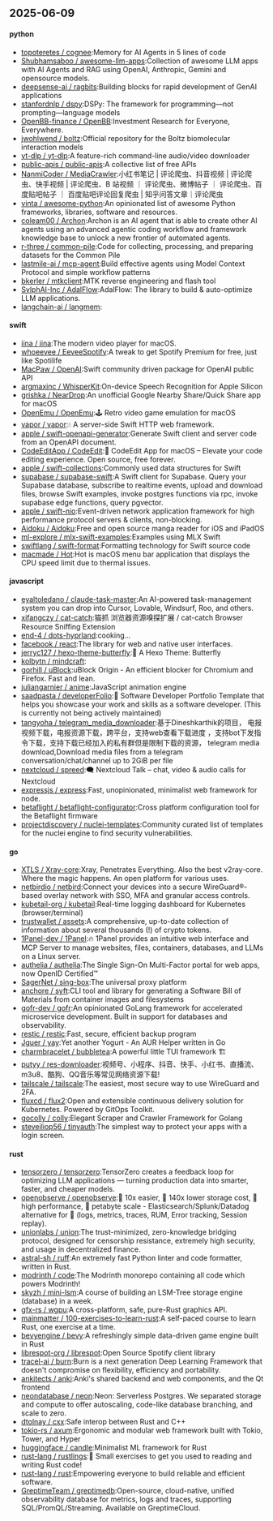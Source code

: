 ## 2025-06-09

#### python
* [topoteretes / cognee](https://github.com/topoteretes/cognee):Memory for AI Agents in 5 lines of code
* [Shubhamsaboo / awesome-llm-apps](https://github.com/Shubhamsaboo/awesome-llm-apps):Collection of awesome LLM apps with AI Agents and RAG using OpenAI, Anthropic, Gemini and opensource models.
* [deepsense-ai / ragbits](https://github.com/deepsense-ai/ragbits):Building blocks for rapid development of GenAI applications
* [stanfordnlp / dspy](https://github.com/stanfordnlp/dspy):DSPy: The framework for programming—not prompting—language models
* [OpenBB-finance / OpenBB](https://github.com/OpenBB-finance/OpenBB):Investment Research for Everyone, Everywhere.
* [jwohlwend / boltz](https://github.com/jwohlwend/boltz):Official repository for the Boltz biomolecular interaction models
* [yt-dlp / yt-dlp](https://github.com/yt-dlp/yt-dlp):A feature-rich command-line audio/video downloader
* [public-apis / public-apis](https://github.com/public-apis/public-apis):A collective list of free APIs
* [NanmiCoder / MediaCrawler](https://github.com/NanmiCoder/MediaCrawler):小红书笔记 | 评论爬虫、抖音视频 | 评论爬虫、快手视频 | 评论爬虫、B 站视频 ｜ 评论爬虫、微博帖子 ｜ 评论爬虫、百度贴吧帖子 ｜ 百度贴吧评论回复爬虫 | 知乎问答文章｜评论爬虫
* [vinta / awesome-python](https://github.com/vinta/awesome-python):An opinionated list of awesome Python frameworks, libraries, software and resources.
* [coleam00 / Archon](https://github.com/coleam00/Archon):Archon is an AI agent that is able to create other AI agents using an advanced agentic coding workflow and framework knowledge base to unlock a new frontier of automated agents.
* [r-three / common-pile](https://github.com/r-three/common-pile):Code for collecting, processing, and preparing datasets for the Common Pile
* [lastmile-ai / mcp-agent](https://github.com/lastmile-ai/mcp-agent):Build effective agents using Model Context Protocol and simple workflow patterns
* [bkerler / mtkclient](https://github.com/bkerler/mtkclient):MTK reverse engineering and flash tool
* [SylphAI-Inc / AdalFlow](https://github.com/SylphAI-Inc/AdalFlow):AdalFlow: The library to build & auto-optimize LLM applications.
* [langchain-ai / langmem](https://github.com/langchain-ai/langmem):

#### swift
* [iina / iina](https://github.com/iina/iina):The modern video player for macOS.
* [whoeevee / EeveeSpotify](https://github.com/whoeevee/EeveeSpotify):A tweak to get Spotify Premium for free, just like Spotilife
* [MacPaw / OpenAI](https://github.com/MacPaw/OpenAI):Swift community driven package for OpenAI public API
* [argmaxinc / WhisperKit](https://github.com/argmaxinc/WhisperKit):On-device Speech Recognition for Apple Silicon
* [grishka / NearDrop](https://github.com/grishka/NearDrop):An unofficial Google Nearby Share/Quick Share app for macOS
* [OpenEmu / OpenEmu](https://github.com/OpenEmu/OpenEmu):🕹 Retro video game emulation for macOS
* [vapor / vapor](https://github.com/vapor/vapor):💧 A server-side Swift HTTP web framework.
* [apple / swift-openapi-generator](https://github.com/apple/swift-openapi-generator):Generate Swift client and server code from an OpenAPI document.
* [CodeEditApp / CodeEdit](https://github.com/CodeEditApp/CodeEdit):📝 CodeEdit App for macOS – Elevate your code editing experience. Open source, free forever.
* [apple / swift-collections](https://github.com/apple/swift-collections):Commonly used data structures for Swift
* [supabase / supabase-swift](https://github.com/supabase/supabase-swift):A Swift client for Supabase. Query your Supabase database, subscribe to realtime events, upload and download files, browse Swift examples, invoke postgres functions via rpc, invoke supabase edge functions, query pgvector.
* [apple / swift-nio](https://github.com/apple/swift-nio):Event-driven network application framework for high performance protocol servers & clients, non-blocking.
* [Aidoku / Aidoku](https://github.com/Aidoku/Aidoku):Free and open source manga reader for iOS and iPadOS
* [ml-explore / mlx-swift-examples](https://github.com/ml-explore/mlx-swift-examples):Examples using MLX Swift
* [swiftlang / swift-format](https://github.com/swiftlang/swift-format):Formatting technology for Swift source code
* [macmade / Hot](https://github.com/macmade/Hot):Hot is macOS menu bar application that displays the CPU speed limit due to thermal issues.

#### javascript
* [eyaltoledano / claude-task-master](https://github.com/eyaltoledano/claude-task-master):An AI-powered task-management system you can drop into Cursor, Lovable, Windsurf, Roo, and others.
* [xifangczy / cat-catch](https://github.com/xifangczy/cat-catch):猫抓 浏览器资源嗅探扩展 / cat-catch Browser Resource Sniffing Extension
* [end-4 / dots-hyprland](https://github.com/end-4/dots-hyprland):cooking...
* [facebook / react](https://github.com/facebook/react):The library for web and native user interfaces.
* [jerryc127 / hexo-theme-butterfly](https://github.com/jerryc127/hexo-theme-butterfly):🦋 A Hexo Theme: Butterfly
* [kolbytn / mindcraft](https://github.com/kolbytn/mindcraft):
* [gorhill / uBlock](https://github.com/gorhill/uBlock):uBlock Origin - An efficient blocker for Chromium and Firefox. Fast and lean.
* [juliangarnier / anime](https://github.com/juliangarnier/anime):JavaScript animation engine
* [saadpasta / developerFolio](https://github.com/saadpasta/developerFolio):🚀 Software Developer Portfolio Template that helps you showcase your work and skills as a software developer. (This is currently not being actively maintained)
* [tangyoha / telegram_media_downloader](https://github.com/tangyoha/telegram_media_downloader):基于Dineshkarthik的项目， 电报视频下载，电报资源下载，跨平台，支持web查看下载进度 ，支持bot下发指令下载，支持下载已经加入的私有群但是限制下载的资源， telegram media download,Download media files from a telegram conversation/chat/channel up to 2GiB per file
* [nextcloud / spreed](https://github.com/nextcloud/spreed):🗨️ Nextcloud Talk – chat, video & audio calls for Nextcloud
* [expressjs / express](https://github.com/expressjs/express):Fast, unopinionated, minimalist web framework for node.
* [betaflight / betaflight-configurator](https://github.com/betaflight/betaflight-configurator):Cross platform configuration tool for the Betaflight firmware
* [projectdiscovery / nuclei-templates](https://github.com/projectdiscovery/nuclei-templates):Community curated list of templates for the nuclei engine to find security vulnerabilities.

#### go
* [XTLS / Xray-core](https://github.com/XTLS/Xray-core):Xray, Penetrates Everything. Also the best v2ray-core. Where the magic happens. An open platform for various uses.
* [netbirdio / netbird](https://github.com/netbirdio/netbird):Connect your devices into a secure WireGuard®-based overlay network with SSO, MFA and granular access controls.
* [kubetail-org / kubetail](https://github.com/kubetail-org/kubetail):Real-time logging dashboard for Kubernetes (browser/terminal)
* [trustwallet / assets](https://github.com/trustwallet/assets):A comprehensive, up-to-date collection of information about several thousands (!) of crypto tokens.
* [1Panel-dev / 1Panel](https://github.com/1Panel-dev/1Panel):🔥 1Panel provides an intuitive web interface and MCP Server to manage websites, files, containers, databases, and LLMs on a Linux server.
* [authelia / authelia](https://github.com/authelia/authelia):The Single Sign-On Multi-Factor portal for web apps, now OpenID Certified™
* [SagerNet / sing-box](https://github.com/SagerNet/sing-box):The universal proxy platform
* [anchore / syft](https://github.com/anchore/syft):CLI tool and library for generating a Software Bill of Materials from container images and filesystems
* [gofr-dev / gofr](https://github.com/gofr-dev/gofr):An opinionated GoLang framework for accelerated microservice development. Built in support for databases and observability.
* [restic / restic](https://github.com/restic/restic):Fast, secure, efficient backup program
* [Jguer / yay](https://github.com/Jguer/yay):Yet another Yogurt - An AUR Helper written in Go
* [charmbracelet / bubbletea](https://github.com/charmbracelet/bubbletea):A powerful little TUI framework 🏗
* [putyy / res-downloader](https://github.com/putyy/res-downloader):视频号、小程序、抖音、快手、小红书、直播流、m3u8、酷狗、QQ音乐等常见网络资源下载!
* [tailscale / tailscale](https://github.com/tailscale/tailscale):The easiest, most secure way to use WireGuard and 2FA.
* [fluxcd / flux2](https://github.com/fluxcd/flux2):Open and extensible continuous delivery solution for Kubernetes. Powered by GitOps Toolkit.
* [gocolly / colly](https://github.com/gocolly/colly):Elegant Scraper and Crawler Framework for Golang
* [steveiliop56 / tinyauth](https://github.com/steveiliop56/tinyauth):The simplest way to protect your apps with a login screen.

#### rust
* [tensorzero / tensorzero](https://github.com/tensorzero/tensorzero):TensorZero creates a feedback loop for optimizing LLM applications — turning production data into smarter, faster, and cheaper models.
* [openobserve / openobserve](https://github.com/openobserve/openobserve):🚀 10x easier, 🚀 140x lower storage cost, 🚀 high performance, 🚀 petabyte scale - Elasticsearch/Splunk/Datadog alternative for 🚀 (logs, metrics, traces, RUM, Error tracking, Session replay).
* [unionlabs / union](https://github.com/unionlabs/union):The trust-minimized, zero-knowledge bridging protocol, designed for censorship resistance, extremely high security, and usage in decentralized finance.
* [astral-sh / ruff](https://github.com/astral-sh/ruff):An extremely fast Python linter and code formatter, written in Rust.
* [modrinth / code](https://github.com/modrinth/code):The Modrinth monorepo containing all code which powers Modrinth!
* [skyzh / mini-lsm](https://github.com/skyzh/mini-lsm):A course of building an LSM-Tree storage engine (database) in a week.
* [gfx-rs / wgpu](https://github.com/gfx-rs/wgpu):A cross-platform, safe, pure-Rust graphics API.
* [mainmatter / 100-exercises-to-learn-rust](https://github.com/mainmatter/100-exercises-to-learn-rust):A self-paced course to learn Rust, one exercise at a time.
* [bevyengine / bevy](https://github.com/bevyengine/bevy):A refreshingly simple data-driven game engine built in Rust
* [librespot-org / librespot](https://github.com/librespot-org/librespot):Open Source Spotify client library
* [tracel-ai / burn](https://github.com/tracel-ai/burn):Burn is a next generation Deep Learning Framework that doesn't compromise on flexibility, efficiency and portability.
* [ankitects / anki](https://github.com/ankitects/anki):Anki's shared backend and web components, and the Qt frontend
* [neondatabase / neon](https://github.com/neondatabase/neon):Neon: Serverless Postgres. We separated storage and compute to offer autoscaling, code-like database branching, and scale to zero.
* [dtolnay / cxx](https://github.com/dtolnay/cxx):Safe interop between Rust and C++
* [tokio-rs / axum](https://github.com/tokio-rs/axum):Ergonomic and modular web framework built with Tokio, Tower, and Hyper
* [huggingface / candle](https://github.com/huggingface/candle):Minimalist ML framework for Rust
* [rust-lang / rustlings](https://github.com/rust-lang/rustlings):🦀 Small exercises to get you used to reading and writing Rust code!
* [rust-lang / rust](https://github.com/rust-lang/rust):Empowering everyone to build reliable and efficient software.
* [GreptimeTeam / greptimedb](https://github.com/GreptimeTeam/greptimedb):Open-source, cloud-native, unified observability database for metrics, logs and traces, supporting SQL/PromQL/Streaming. Available on GreptimeCloud.
